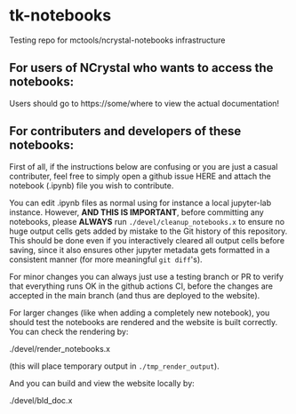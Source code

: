 # tk-notebooks
Testing repo for mctools/ncrystal-notebooks infrastructure

## For users of NCrystal who wants to access the notebooks:

Users should go to https://some/where to view the actual documentation!

## For contributers and developers of these notebooks:

First of all, if the instructions below are confusing or you are just a casual contributer, feel free to simply open a github issue HERE and attach the notebook (.ipynb) file you wish to contribute.

You can edit .ipynb files as normal using for instance a local jupyter-lab instance. However, **AND THIS IS IMPORTANT**, before committing any notebooks, please **ALWAYS** run `./devel/cleanup_notebooks.x` to ensure no huge output cells gets added by mistake to the Git history of this repository. This should be done even if you interactively cleared all output cells before saving, since it also ensures other jupyter metadata gets formatted in a consistent manner (for more meaningful `git diff`'s).

For minor changes you can always just use a testing branch or PR to verify that everything runs OK in the github actions CI, before the changes are accepted in the main branch (and thus are deployed to the website).

For larger changes (like when adding a completely new notebook), you should test the notebooks are rendered and the website is built correctly. You can check the rendering by:

./devel/render_notebooks.x

(this will place temporary output in `./tmp_render_output`).

And you can build and view the website locally by:

./devel/bld_doc.x
